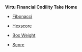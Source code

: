 __Virtu Financial Codility Take Home__

* [Fibonacci](Documentation/Fibonacci.md)

* [Hexscore](Documentation/Hexscore.md)

* [Box Weight](Documentation/BoxWeight.md)

* [Score](Documentation/Score.md)

